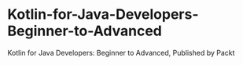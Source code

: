 # Kotlin-for-Java-Developers-Beginner-to-Advanced
Kotlin for Java Developers: Beginner to Advanced, Published by Packt
